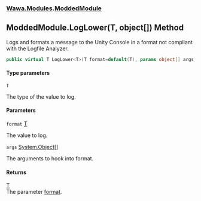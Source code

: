 ### [Wawa.Modules](Wawa.Modules.md 'Wawa.Modules').[ModdedModule](ModdedModule.md 'Wawa.Modules.ModdedModule')

## ModdedModule.LogLower<T>(T, object[]) Method

Logs and formats a message to the Unity Console in a format not compliant with the Logfile Analyzer.

```csharp
public virtual T LogLower<T>(T format=default(T), params object[] args);
```
#### Type parameters

<a name='Wawa.Modules.ModdedModule.LogLower_T_(T,object[]).T'></a>

`T`

The type of the value to log.
#### Parameters

<a name='Wawa.Modules.ModdedModule.LogLower_T_(T,object[]).format'></a>

`format` [T](ModdedModule.LogLower(T,Object[]).md#Wawa.Modules.ModdedModule.LogLower_T_(T,object[]).T 'Wawa.Modules.ModdedModule.LogLower<T>(T, object[]).T')

The value to log.

<a name='Wawa.Modules.ModdedModule.LogLower_T_(T,object[]).args'></a>

`args` [System.Object](https://docs.microsoft.com/en-us/dotnet/api/System.Object 'System.Object')[[]](https://docs.microsoft.com/en-us/dotnet/api/System.Array 'System.Array')

The arguments to hook into format.

#### Returns
[T](ModdedModule.LogLower(T,Object[]).md#Wawa.Modules.ModdedModule.LogLower_T_(T,object[]).T 'Wawa.Modules.ModdedModule.LogLower<T>(T, object[]).T')  
The parameter [format](ModdedModule.LogLower(T,Object[]).md#Wawa.Modules.ModdedModule.LogLower_T_(T,object[]).format 'Wawa.Modules.ModdedModule.LogLower<T>(T, object[]).format').